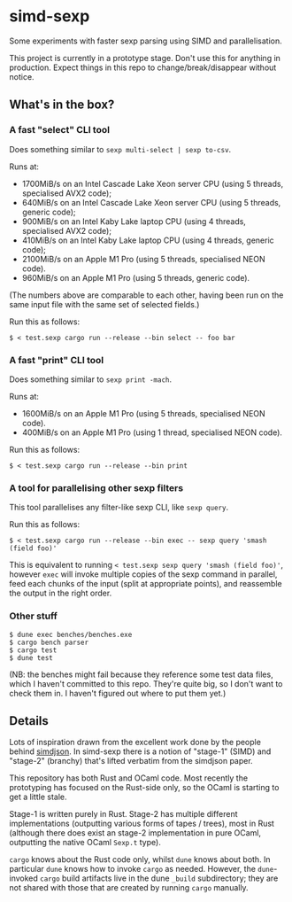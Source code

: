 # simd-sexp

Some experiments with faster sexp parsing using SIMD and parallelisation.

This project is currently in a prototype stage. Don't use this for anything in
production. Expect things in this repo to change/break/disappear without
notice.

## What's in the box?

### A fast "select" CLI tool

Does something similar to `sexp multi-select | sexp to-csv`.

Runs at:
*  1700MiB/s on an Intel Cascade Lake Xeon server CPU (using 5 threads, specialised AVX2 code);
*  640MiB/s on an Intel Cascade Lake Xeon server CPU (using 5 threads, generic code);
*  900MiB/s on an Intel Kaby Lake laptop CPU (using 4 threads, specialised AVX2 code);
*  410MiB/s on an Intel Kaby Lake laptop CPU (using 4 threads, generic code);
*  2100MiB/s on an Apple M1 Pro (using 5 threads, specialised NEON code).
*  960MiB/s on an Apple M1 Pro (using 5 threads, generic code).

(The numbers above are comparable to each other, having been run on the same
input file with the same set of selected fields.)

Run this as follows:

```
$ < test.sexp cargo run --release --bin select -- foo bar
```

### A fast "print" CLI tool

Does something similar to `sexp print -mach`.

Runs at:
*  1600MiB/s on an Apple M1 Pro (using 5 threads, specialised NEON code).
*  400MiB/s on an Apple M1 Pro (using 1 thread, specialised NEON code).

Run this as follows:

```
$ < test.sexp cargo run --release --bin print
```

### A tool for parallelising other sexp filters

This tool parallelises any filter-like sexp CLI, like `sexp query`.

Run this as follows:

```
$ < test.sexp cargo run --release --bin exec -- sexp query 'smash (field foo)'
```

This is equivalent to running `< test.sexp sexp query 'smash (field foo)'`,
however `exec` will invoke multiple copies of the sexp command in parallel, feed
each chunks of the input (split at appropriate points), and reassemble the
output in the right order.

### Other stuff

```
$ dune exec benches/benches.exe
$ cargo bench parser
$ cargo test
$ dune test
```

(NB: the benches might fail because they reference some test data files, which
I haven't committed to this repo. They're quite big, so I don't want to check
them in. I haven't figured out where to put them yet.)

## Details

Lots of inspiration drawn from the excellent work done by the people behind
[simdjson](https://simdjson.org/). In simd-sexp there is a notion of "stage-1"
(SIMD) and "stage-2" (branchy) that's lifted verbatim from the simdjson paper.

This repository has both Rust and OCaml code. Most recently the prototyping has
focused on the Rust-side only, so the OCaml is starting to get a little stale.

Stage-1 is written purely in Rust. Stage-2 has multiple different
implementations (outputting various forms of tapes / trees), most in Rust
(although there does exist an stage-2 implementation in pure OCaml, outputting
the native OCaml `Sexp.t` type).

`cargo` knows about the Rust code only, whilst `dune` knows about both. In
particular `dune` knows how to invoke `cargo` as needed. However, the
`dune`-invoked `cargo` build artifacts live in the dune `_build` subdirectory;
they are not shared with those that are created by running `cargo` manually.
